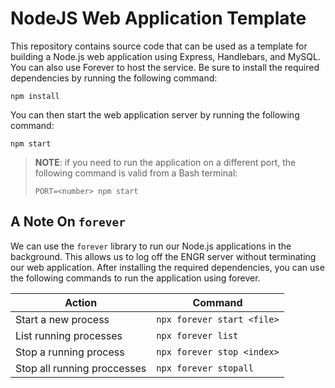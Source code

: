 # NodeJS Web Application Template
This repository contains source code that can be used as a template for building a Node.js web application using Express, Handlebars, and MySQL. You can also use Forever to host the service. Be sure to install the required dependencies by running the following command:

```
npm install
```

You can then start the web application server by running the following command:

```
npm start
```

> **NOTE**: if you need to run the application on a different port, the following command is valid from a Bash terminal:
>
> ```
> PORT=<number> npm start
> ```

## A Note On `forever`
We can use the `forever` library to run our Node.js applications in the background. This allows us to log off the ENGR server without terminating our web application. After installing the required dependencies, you can use the following commands to run the application using forever.

| Action | Command |
|---|---|
| Start a new process | `npx forever start <file>` |
| List running processes | `npx forever list` |
| Stop a running process | `npx forever stop <index>` |
| Stop all running proccesses | `npx forever stopall` |